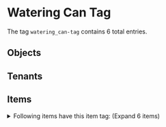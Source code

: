 # Watering Can Tag

The tag `watering_can-tag` contains 6 total entries.

## Objects

## Tenants

## Items

<details><summary>Following items have this item tag: (Expand 6 items)</summary>

- <img src="https://raw.githubusercontent.com/Ceterai/Enternia/main/items/active/alta/tools/water/bucket/icon.png" alt="Alta Bucket icon" loading="lazy" height=16px width="auto" /> [Alta Bucket](https://ceterai.github.io/MyEnternia/Wiki/AltaBucket)
- <img src="https://raw.githubusercontent.com/Ceterai/Enternia/main/items/active/alta/tools/water/watering_can/icon.png" alt="Alta Watering Can icon" loading="lazy" height=16px width="auto" /> [Alta Watering Can](https://ceterai.github.io/MyEnternia/Wiki/AltaWateringCan)
- <img src="https://raw.githubusercontent.com/Ceterai/Enternia/main/items/active/alta/tools/water/altan_can/icon.png" alt="Altan Watercan icon" loading="lazy" height=16px width="auto" /> [Altan Watercan](https://ceterai.github.io/MyEnternia/Wiki/AltanWatercan)
- <img src="https://raw.githubusercontent.com/Ceterai/Enternia/main/items/active/alta/tools/water/altan_can/icon_upg.png" alt="Astan Dew ★ icon" loading="lazy" height=16px width="auto" /> [Astan Dew ★](https://ceterai.github.io/MyEnternia/Wiki/AstanDew)
- <img src="https://raw.githubusercontent.com/Ceterai/Enternia/main/items/active/alta/tools/water/gyera_can/icon.png" alt="Gyera Watering Can icon" loading="lazy" height=16px width="auto" /> [Gyera Watering Can](https://ceterai.github.io/MyEnternia/Wiki/GyeraWateringCan)
- <img src="https://raw.githubusercontent.com/Ceterai/Enternia/main/items/active/alta/tools/water/gyera_can/icon_upg.png" alt="Iora Rincer ★ icon" loading="lazy" height=16px width="auto" /> [Iora Rincer ★](https://ceterai.github.io/MyEnternia/Wiki/IoraRincer)

</details>
